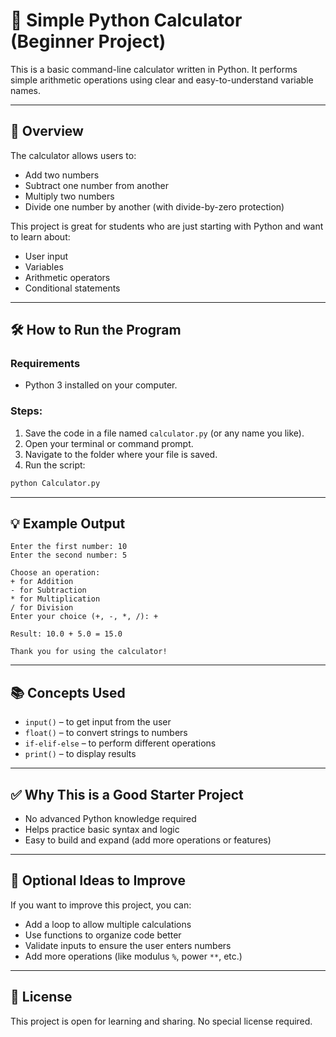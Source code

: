 # 🧮 Simple Python Calculator (Beginner Project)

This is a basic command-line calculator written in Python. It performs simple arithmetic operations using clear and easy-to-understand variable names.

---

## 📌 Overview

The calculator allows users to:
- Add two numbers
- Subtract one number from another
- Multiply two numbers
- Divide one number by another (with divide-by-zero protection)

This project is great for students who are just starting with Python and want to learn about:
- User input
- Variables
- Arithmetic operators
- Conditional statements

---

## 🛠️ How to Run the Program

### Requirements
- Python 3 installed on your computer.

### Steps:
1. Save the code in a file named `calculator.py` (or any name you like).
2. Open your terminal or command prompt.
3. Navigate to the folder where your file is saved.
4. Run the script:

```bash
python Calculator.py
````

---

## 💡 Example Output

```
Enter the first number: 10
Enter the second number: 5

Choose an operation:
+ for Addition
- for Subtraction
* for Multiplication
/ for Division
Enter your choice (+, -, *, /): +

Result: 10.0 + 5.0 = 15.0

Thank you for using the calculator!
```

---

## 📚 Concepts Used

* `input()` – to get input from the user
* `float()` – to convert strings to numbers
* `if-elif-else` – to perform different operations
* `print()` – to display results

---

## ✅ Why This is a Good Starter Project

* No advanced Python knowledge required
* Helps practice basic syntax and logic
* Easy to build and expand (add more operations or features)

---

## 🧠 Optional Ideas to Improve

If you want to improve this project, you can:

* Add a loop to allow multiple calculations
* Use functions to organize code better
* Validate inputs to ensure the user enters numbers
* Add more operations (like modulus `%`, power `**`, etc.)

---

## 📄 License

This project is open for learning and sharing. No special license required.